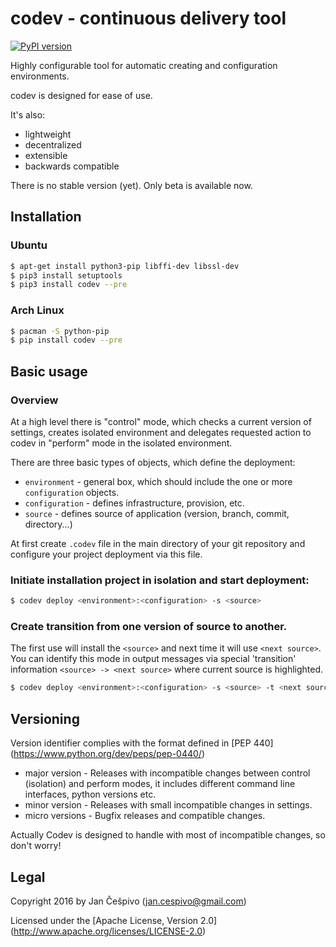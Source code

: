 # codev - continuous delivery tool
[![PyPI version](https://badge.fury.io/py/codev.svg)](https://badge.fury.io/py/codev)

Highly configurable tool for automatic creating and configuration environments.

codev is designed for ease of use.

It's also:

 * lightweight
 * decentralized
 * extensible
 * backwards compatible

There is no stable version (yet). Only beta is available now.

## Installation

### Ubuntu
```bash
$ apt-get install python3-pip libffi-dev libssl-dev
$ pip3 install setuptools
$ pip3 install codev --pre
```

### Arch Linux
```bash
$ pacman -S python-pip
$ pip install codev --pre
```


## Basic usage

### Overview
At a high level there is "control" mode, which checks a current version of settings, creates isolated environment and delegates requested action to codev in "perform" mode in the isolated environment.

There are three basic types of objects, which define the deployment:

 - `environment` - general box, which should include the one or more `configuration` objects. 
 - `configuration` - defines infrastructure, provision, etc.
 - `source` - defines source of application (version, branch, commit, directory...)

At first create `.codev` file in the main directory of your git repository and configure your project deployment via this file. <!--- TODO link to docs -->

### Initiate installation project in isolation and start deployment:

```bash
$ codev deploy <environment>:<configuration> -s <source>
```

### Create transition from one version of source to another.

The first use will install the `<source>` and next time it will use `<next source>`.
You can identify this mode in output messages via special 'transition' information `<source> -> <next source>` where current source is highlighted.

```bash
$ codev deploy <environment>:<configuration> -s <source> -t <next source>
```
 
## Versioning

Version identifier complies with the format defined in [PEP 440] (https://www.python.org/dev/peps/pep-0440/)

  - major version - Releases with incompatible changes between control (isolation) and perform modes, it includes different command line interfaces, python versions etc.
  - minor version - Releases with small incompatible changes in settings.
  - micro versions - Bugfix releases and compatible changes.
  

Actually Codev is designed to handle with most of incompatible changes, so don't worry!

## Legal

Copyright 2016 by Jan Češpivo (jan.cespivo@gmail.com)

Licensed under the [Apache License, Version 2.0] (http://www.apache.org/licenses/LICENSE-2.0)
